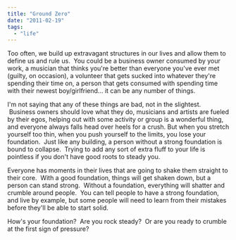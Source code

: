 ```yaml
---
title: "Ground Zero"
date: "2011-02-19"
tags:
  - "life"
---
```


Too often, we build up extravagant structures in our lives and allow them to define us and rule us.  You could be a business owner consumed by your work, a musician that thinks you're better than everyone you've ever met (guilty, on occasion), a volunteer that gets sucked into whatever they're spending their time on, a person that gets consumed with spending time with their newest boy/girlfriend... it can be any number of things.

I'm not saying that any of these things are bad, not in the slightest.  Business owners should love what they do, musicians and artists are fueled by their egos, helping out with some activity or group is a wonderful thing, and everyone always falls head over heels for a crush. But when you stretch yourself too thin, when you push yourself to the limits, you lose your foundation.  Just like any building, a person without a strong foundation is bound to collapse.  Trying to add any sort of extra fluff to your life is pointless if you don't have good roots to steady you.

Everyone has moments in their lives that are going to shake them straight to their core.  With a good foundation, things will get shaken down, but a person can stand strong.  Without a foundation, everything will shatter and crumble around people.  You can tell people to have a strong foundation, and live by example, but some people will need to learn from their mistakes before they'll be able to start solid.

How's your foundation?  Are you rock steady?  Or are you ready to crumble at the first sign of pressure?
